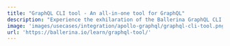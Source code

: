 ```yaml
---
title: "GraphQL CLI tool - An all-in-one tool for GraphQL"
description: "Experience the exhilaration of the Ballerina GraphQL CLI tool. Effortlessly generate custom GraphQL clients from schemas, accessing endpoints with ease. Seamlessly generate and share Ballerina GraphQL service schemas, facilitating collaboration and empowering efficient development workflows."
image: 'images/usecases/integration/apollo-graphql/graphql-cli-tool.png'
url: 'https://ballerina.io/learn/graphql-tool/'
---
```



